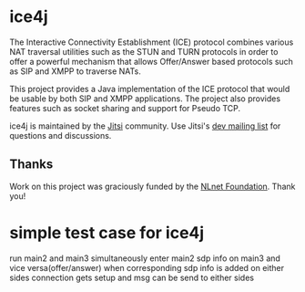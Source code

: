 ice4j
=====
The Interactive Connectivity Establishment (ICE) protocol combines various NAT traversal utilities such as the STUN and TURN protocols in order to offer a powerful mechanism that allows Offer/Answer based protocols such as SIP and XMPP to traverse NATs.

This project provides a Java implementation of the ICE protocol that would be usable by both SIP and XMPP applications. The project also provides features such as socket sharing and support for Pseudo TCP.

ice4j is maintained by the [Jitsi](https://jitsi.org/) community. Use Jitsi's [dev mailing list](https://jitsi.org/Development/MailingLists) for questions and discussions.

Thanks
------
Work on this project was graciously funded by the [NLnet Foundation](https://nlnet.nl/). Thank you!



# simple test case for ice4j

run main2 and main3 simultaneously
enter main2 sdp info on main3 and vice versa(offer/answer)
when corresponding sdp info is added on either sides connection gets setup and
msg can be send to either sides

